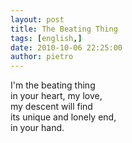 ```yaml
---
layout: post
title: The Beating Thing
tags: [english,]
date: 2010-10-06 22:25:00
author: pietro
---
```

I'm the beating thing<br/>in your heart, my love,<br/>my descent will find<br/>its unique and lonely end,<br/>in your hand.<br/>
